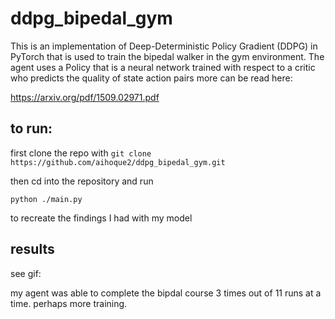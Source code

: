 # ddpg_bipedal_gym
This is an implementation of Deep-Deterministic Policy Gradient (DDPG) in PyTorch that is used to train the bipedal walker in the gym environment.
The agent uses a Policy that is a neural network trained with respect to a critic who predicts the quality of state action pairs
more can be read here: 

https://arxiv.org/pdf/1509.02971.pdf



## to run:
first clone the repo with 
`git clone https://github.com/aihoque2/ddpg_bipedal_gym.git`

then cd into the repository and run

`python ./main.py` 

to recreate the findings I had with my model

## results
see gif:

my agent was able to complete the bipdal course 3 times out of 11 runs at a time. perhaps more training.
